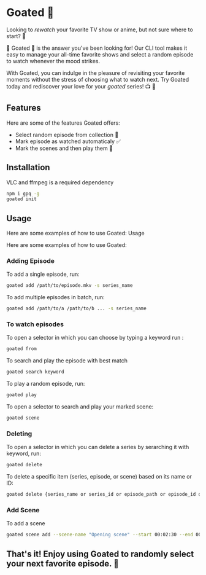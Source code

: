 # Goated 🐐

Looking to _rewatch_ your favorite TV show or anime, but not sure where to start? 🤔

🐐 Goated 🐐 is the answer you've been looking for! Our CLI tool makes it easy to manage your all-time favorite shows and select a random episode to watch whenever the mood strikes.

With Goated, you can indulge in the pleasure of revisiting your favorite moments without the stress of choosing what to watch next. Try Goated today and rediscover your love for your _goated_ series! 📺 💖

## Features

Here are some of the features Goated offers:

- Select random episode from collection 🎲
- Mark episode as watched automaticaly ✅
- Mark the scenes and then play them 🐐

## Installation

VLC and ffmpeg is a required dependency

```sh
npm i gpq -g
goated init
```

## Usage

Here are some examples of how to use Goated:
Usage

Here are some examples of how to use Goated:

### Adding Episode

To add a single episode, run:

```sh
goated add /path/to/episode.mkv -s series_name
```

To add multiple episodes in batch, run:

```sh
goated add /path/to/a /path/to/b ... -s series_name
```

### To watch episodes

To open a selector in which you can choose by typing a keyword run :

```sh
goated from
```

To search and play the episode with best match

```sh
goated search keyword
```

To play a random episode, run:

```sh
goated play
```

To open a selector to search and play your marked scene:

```sh
goated scene
```

### Deleting

To open a selector in which you can delete a series by serarching it with keyword, run:

```sh
goated delete
```

To delete a specific item (series, episode, or scene) based on its name or ID:

```sh
goated delete {series_name or series_id or episode_path or episode_id or scene_name or scene_id}
```

### Add Scene

To add a scene

```sh
goated scene add --scene-name "Opening scene" --start 00:02:30 --end 00:05:00 <id or path to episode>
```

## That's it! Enjoy using Goated to randomly select your next favorite episode. 🎉
